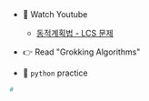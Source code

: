 ##

- 🍒 Watch Youtube
    - [동적계획법 - LCS 문제](https://www.youtube.com/watch?v=EAXDUxVYquY)
 

- 👉 Read "Grokking Algorithms"



- 🐍 `python` practice

```python
# 
```
